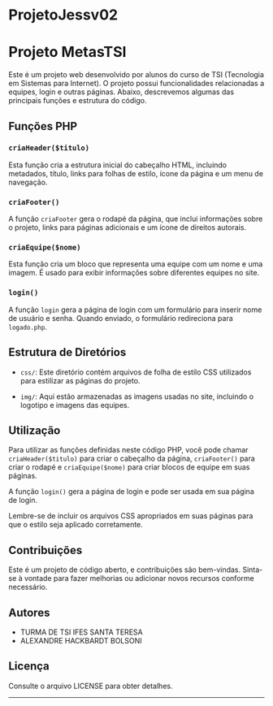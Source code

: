 # ProjetoJessv02
# Projeto MetasTSI

Este é um projeto web desenvolvido por alunos do curso de TSI (Tecnologia em Sistemas para Internet). O projeto possui funcionalidades relacionadas a equipes, login e outras páginas. Abaixo, descrevemos algumas das principais funções e estrutura do código.

## Funções PHP

### `criaHeader($titulo)`

Esta função cria a estrutura inicial do cabeçalho HTML, incluindo metadados, título, links para folhas de estilo, ícone da página e um menu de navegação.

### `criaFooter()`

A função `criaFooter` gera o rodapé da página, que inclui informações sobre o projeto, links para páginas adicionais e um ícone de direitos autorais.

### `criaEquipe($nome)`

Esta função cria um bloco que representa uma equipe com um nome e uma imagem. É usado para exibir informações sobre diferentes equipes no site.

### `login()`

A função `login` gera a página de login com um formulário para inserir nome de usuário e senha. Quando enviado, o formulário redireciona para `logado.php`.

## Estrutura de Diretórios

- `css/`: Este diretório contém arquivos de folha de estilo CSS utilizados para estilizar as páginas do projeto.

- `img/`: Aqui estão armazenadas as imagens usadas no site, incluindo o logotipo e imagens das equipes.

## Utilização

Para utilizar as funções definidas neste código PHP, você pode chamar `criaHeader($titulo)` para criar o cabeçalho da página, `criaFooter()` para criar o rodapé e `criaEquipe($nome)` para criar blocos de equipe em suas páginas.

A função `login()` gera a página de login e pode ser usada em sua página de login.

Lembre-se de incluir os arquivos CSS apropriados em suas páginas para que o estilo seja aplicado corretamente.

## Contribuições

Este é um projeto de código aberto, e contribuições são bem-vindas. Sinta-se à vontade para fazer melhorias ou adicionar novos recursos conforme necessário.

## Autores

- TURMA DE TSI IFES SANTA TERESA
- ALEXANDRE HACKBARDT BOLSONI

## Licença

Consulte o arquivo LICENSE para obter detalhes.

---


